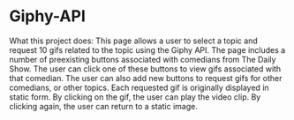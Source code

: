 # Giphy-API

What this project does: This page allows a user to select a topic and request 10 gifs related to the topic using the Giphy API.  The page includes a number of preexisting buttons associated with comedians from The Daily Show.  The user can click one of these buttons to view gifs associated with that comedian.  The user can also add new buttons to request gifs for other comedians, or other topics.  Each requested gif is originally displayed in static form.  By clicking on the gif, the user can play the video clip.  By clicking again, the user can return to a static image.